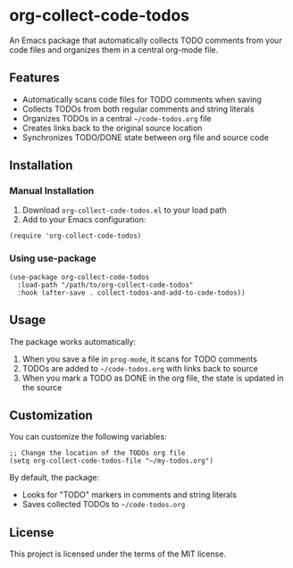 # org-collect-code-todos

An Emacs package that automatically collects TODO comments from your code files and organizes them in a central org-mode file.

## Features

- Automatically scans code files for TODO comments when saving
- Collects TODOs from both regular comments and string literals
- Organizes TODOs in a central `~/code-todos.org` file
- Creates links back to the original source location
- Synchronizes TODO/DONE state between org file and source code

## Installation

### Manual Installation

1. Download `org-collect-code-todos.el` to your load path
2. Add to your Emacs configuration:

```elisp
(require 'org-collect-code-todos)
```

### Using use-package

```elisp
(use-package org-collect-code-todos
  :load-path "/path/to/org-collect-code-todos"
  :hook (after-save . collect-todos-and-add-to-code-todos))
```

## Usage

The package works automatically:

1. When you save a file in `prog-mode`, it scans for TODO comments
2. TODOs are added to `~/code-todos.org` with links back to source
3. When you mark a TODO as DONE in the org file, the state is updated in the source

## Customization

You can customize the following variables:

```elisp
;; Change the location of the TODOs org file
(setq org-collect-code-todos-file "~/my-todos.org")
```

By default, the package:
- Looks for "TODO" markers in comments and string literals
- Saves collected TODOs to `~/code-todos.org`

## License

This project is licensed under the terms of the MIT license.
